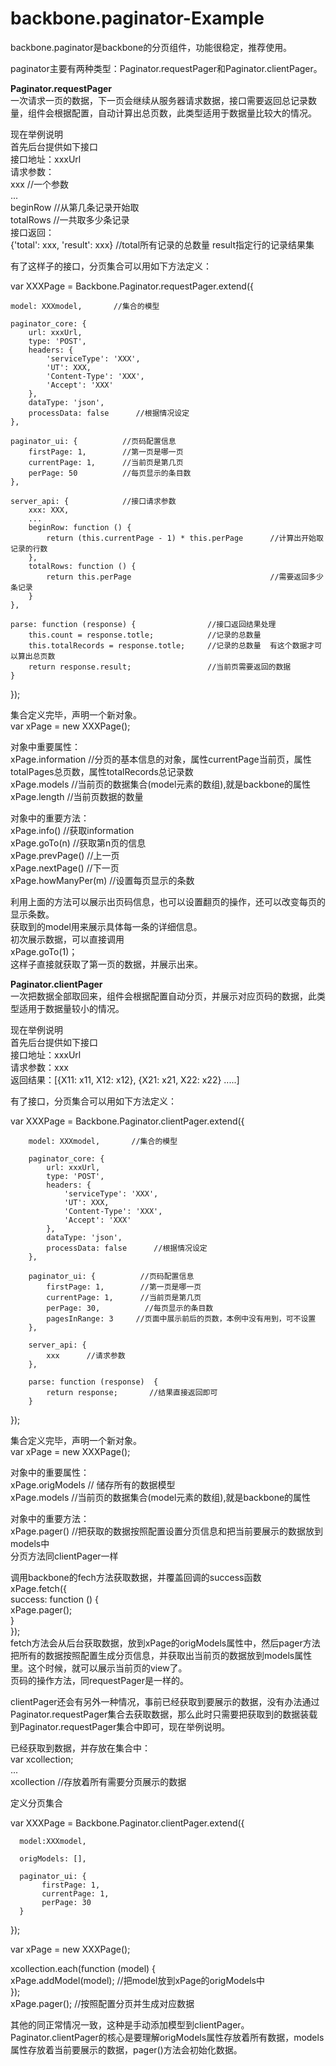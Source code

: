 backbone.paginator-Example
==========================

backbone.paginator是backbone的分页组件，功能很稳定，推荐使用。

paginator主要有两种类型：Paginator.requestPager和Paginator.clientPager。

<b>Paginator.requestPager</b>               
一次请求一页的数据，下一页会继续从服务器请求数据，接口需要返回总记录数量，组件会根据配置，自动计算出总页数，此类型适用于数据量比较大的情况。

现在举例说明        
首先后台提供如下接口          
接口地址：xxxUrl    
请求参数：          
xxx         //一个参数    
...       
beginRow            //从第几条记录开始取              
totalRows           //一共取多少条记录                
接口返回：          
{'total': xxx, 'result': xxx}    //total所有记录的总数量    result指定行的记录结果集      

有了这样子的接口，分页集合可以用如下方法定义：

var XXXPage = Backbone.Paginator.requestPager.extend({

    model: XXXmodel,       //集合的模型

    paginator_core: {
        url: xxxUrl,
        type: 'POST',
        headers: {
            'serviceType': 'XXX',
            'UT': XXX,
            'Content-Type': 'XXX',
            'Accept': 'XXX'
        },
        dataType: 'json',
        processData: false      //根据情况设定
    },

    paginator_ui: {          //页码配置信息
        firstPage: 1,        //第一页是哪一页
        currentPage: 1,      //当前页是第几页
        perPage: 50          //每页显示的条目数
    },

    server_api: {            //接口请求参数
        xxx: XXX,
        ...
        beginRow: function () {
            return (this.currentPage - 1) * this.perPage      //计算出开始取记录的行数
        },
        totalRows: function () {
            return this.perPage                               //需要返回多少条记录
        }
    },

    parse: function (response) {                //接口返回结果处理                  
        this.count = response.totle;            //记录的总数量                  
        this.totalRecords = response.totle;     //记录的总数量  有这个数据才可以算出总页数 
        return response.result;                 //当前页需要返回的数据
    }
});

集合定义完毕，声明一个新对象。      
var xPage = new XXXPage();  

对象中重要属性：        
xPage.information   //分页的基本信息的对象，属性currentPage当前页，属性totalPages总页数，属性totalRecords总记录数    
xPage.models       //当前页的数据集合(model元素的数组),就是backbone的属性             
xPage.length       //当前页数据的数量       

对象中的重要方法：          
xPage.info()        //获取information       
xPage.goTo(n)       //获取第n页的信息       
xPage.prevPage()    //上一页        
xPage.nextPage()    //下一页        
xPage.howManyPer(m) //设置每页显示的条数        

利用上面的方法可以展示出页码信息，也可以设置翻页的操作，还可以改变每页的显示条数。            
获取到的model用来展示具体每一条的详细信息。         
初次展示数据，可以直接调用      
xPage.goTo(1)；         
这样子直接就获取了第一页的数据，并展示出来。        



<b>Paginator.clientPager</b>                       
一次把数据全部取回来，组件会根据配置自动分页，并展示对应页码的数据，此类型适用于数据量较小的情况。

现在举例说明        
首先后台提供如下接口        
接口地址：xxxUrl        
请求参数：xxx       
返回结果：[{X11: x11, X12: x12}, {X21: x21, X22: x22} .....]        
    
有了接口，分页集合可以用如下方法定义：      
    
var XXXPage =  Backbone.Paginator.clientPager.extend({

        model: XXXmodel,       //集合的模型

        paginator_core: {
            url: xxxUrl,
            type: 'POST',
            headers: {
                'serviceType': 'XXX',
                'UT': XXX,
                'Content-Type': 'XXX',
                'Accept': 'XXX'
            },
            dataType: 'json',
            processData: false      //根据情况设定
        },

        paginator_ui: {          //页码配置信息
            firstPage: 1,        //第一页是哪一页
            currentPage: 1,      //当前页是第几页
            perPage: 30,          //每页显示的条目数
            pagesInRange: 3     //页面中展示前后的页数，本例中没有用到，可不设置
        },

        server_api: {
            xxx      //请求参数
        },

        parse: function (response)  {     
            return response;       //结果直接返回即可     
        }     
});     

集合定义完毕，声明一个新对象。          
var xPage = new XXXPage();     

对象中的重要属性：     
xPage.origModels      // 储存所有的数据模型     
xPage.models       //当前页的数据集合(model元素的数组),就是backbone的属性       

对象中的重要方法：    
xPage.pager()     //把获取的数据按照配置设置分页信息和把当前要展示的数据放到models中        
分页方法同clientPager一样       

调用backbone的fech方法获取数据，并覆盖回调的success函数     
xPage.fetch({           
     success: function () {         
          xPage.pager();            
     }      
});              
fetch方法会从后台获取数据，放到xPage的origModels属性中，然后pager方法把所有的数据按照配置生成分页信息，并获取出当前页的数据放到models属性里。这个时候，就可以展示当前页的view了。                
页码的操作方法，同requestPager是一样的。         


clientPager还会有另外一种情况，事前已经获取到要展示的数据，没有办法通过Paginator.requestPager集合去获取数据，那么此时只需要把获取到的数据装载到Paginator.requestPager集合中即可，现在举例说明。               

已经获取到数据，并存放在集合中：        
var xcollection;            
...             
xcollection      //存放着所有需要分页展示的数据         

定义分页集合        

var XXXPage = Backbone.Paginator.clientPager.extend({       
        
      model:XXXmodel,           
        
      origModels: [],           
        
      paginator_ui: {           
           firstPage: 1,            
           currentPage: 1,          
           perPage: 30          
      }         
});         

var xPage = new XXXPage();               

xcollection.each(function (model) {                 
     xPage.addModel(model);               //把model放到xPage的origModels中              
});                 
xPage.pager();          //按照配置分页并生成对应数据            
            
其他的同正常情况一致，这种是手动添加模型到clientPager。             
Paginator.clientPager的核心是要理解origModels属性存放着所有数据，models属性存放着当前要展示的数据，pager()方法会初始化数据。            


